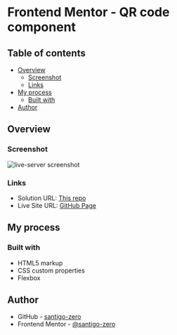 # Frontend Mentor - QR code component

## Table of contents

- [Overview](#overview)
  - [Screenshot](#screenshot)
  - [Links](#links)
- [My process](#my-process)
  - [Built with](#built-with)
- [Author](#author)

## Overview
### Screenshot
![live-server screenshot](./qr-code-component.png "Screenshot of the browser,
showing the qr code component")

### Links
- Solution URL: [This repo](https://github.com/santigo-zero/frontend-mentor-qr-code-component)
- Live Site URL: [GitHub Page](https://santigo-zero.github.io/frontend-mentor-qr-code-component/)

## My process

### Built with
- HTML5 markup
- CSS custom properties
- Flexbox

## Author
- GitHub - [santigo-zero](https://github.com/santigo-zero)
- Frontend Mentor - [@santigo-zero](https://www.frontendmentor.io/profile/santigo-zero)
